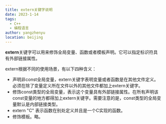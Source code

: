 ```yaml
---
title: extern关键字说明
date: 2023-1-14
tags: 
  - C++
  - 编程语言
author: yangzhenyu
location: beijing  
---
```


**extern**关键字可以用来修饰全局变量、函数或者模板声明。它可以指定标识符具有外部链接属性。

extern根据不同的使用场景，有以下四种含义：

- 声明非const全局变量，extern关键字表明变量或者函数是在其他文件定义。必须在除了变量定义所在文件以外的其他文件都加上extern关键字。
- 修饰const类型的全局变量，表示这个变量具有外部链接属性。在所有声明该const变量的地方都得加上extern关键字。需要注意的是，const类型的全局变量默认是内部链接类型。
- extern "C" 表示函数在别处定义并且是一个C实现的函数。
- 修饰模板。略。

